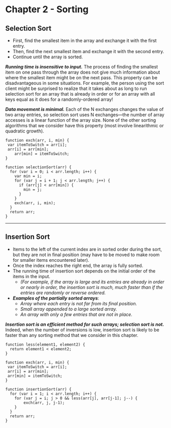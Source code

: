 # Chapter 2 - Sorting

## Selection Sort
 - First, find the smallest item in the array and exchange it with the first entry.
 - Then, find the next smallest item and exchange it with the second entry.
 - Continue until the array is sorted.
 
***Running time is insensitive to input.*** 
 The process of finding the smallest item on one
 pass through the array does not give much information about where the smallest item
 might be on the next pass. This property can be disadvantageous in some situations.
 For example, the person using the sort client might be surprised to realize that it takes
 about as long to run selection sort for an array that is already in order or for an array
 with all keys equal as it does for a randomly-ordered array!
 
 ***Data movement is minimal.*** 
  Each of the N exchanges changes the value of two array
  entries, so selection sort uses N exchanges—the number of array accesses is a linear
  function of the array size. None of the other sorting algorithms that we consider have
  this property (most involve linearithmic or quadratic growth).

```
function exch(arr, i, min) {
 var itemToSwitch = arr[i];
 arr[i] = arr[min];
	arr[min] = itemToSwitch;
}

function selectionSort(arr) {
  for (var i = 0; i < arr.length; i++) {
    var min = i;
    for (var j = i + 1; j < arr.length; j++) {
      if (arr[j] < arr[min]) {
        min = j;
      }
    }
    exch(arr, i, min);
  }
  return arr;
}

```
---
## Insertion Sort
 - Items to the left of the current index are in sorted order during the sort, but they are not in final position (may have to be moved to make room for smaller items encountered later).
 - Once the index reaches the right end, the array is fully sorted.
 - The running time of insertion sort depends on the initial order of the items in the input.
   - *(For example, if the array is large and its entries are already in order or nearly in order, the insertion sort is much, much faster than if the entries are randomly or reverse ordered.*
 - ***Examples of the partially sorted arrays***:
   - *Array where each entry is not far from its final position.*
   - *Small array appended to a large sorted array.*
   - *An array with only a few entries that are not in place.*
  
***Insertion sort is an efficient method for such arrays; selection sort is not.***
 Indeed, when the number of inversions is low, insertion sort is likely to be faster than any sorting
 method that we consider in this chapter.

```
function less(element1, element2) {
  return element1 < element2;
}

function exch(arr, i, min) {
 var itemToSwitch = arr[i];
 arr[i] = arr[min];
 arr[min] = itemToSwitch;
}

function insertionSort(arr) {
  for (var i = 1; i < arr.length; i++) {
    for (var j = i; j > 0 && less(arr[j], arr[j-1]; j--) {
    	exch(arr, j, j-1);
    }
  }
  return arr;
}

```
